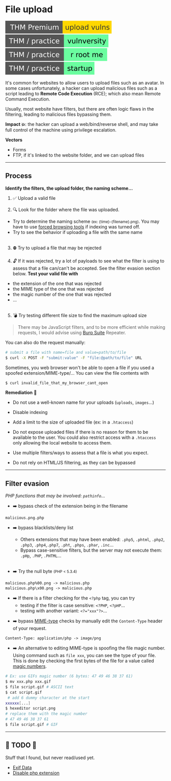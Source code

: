 # File upload

[![uploadvulns](../../../_badges/thmp/uploadvulns.svg)](https://tryhackme.com/room/uploadvulns)
[![vulnversity](../../../_badges/thm-p/vulnversity.svg)](https://tryhackme.com/room/vulnversity)
[![rrootme](../../../_badges/thm-p/rrootme.svg)](https://tryhackme.com/room/rrootme)
[![startup](../../../_badges/thm-p/startup.svg)](https://tryhackme.com/room/startup)

<div class="row row-cols-md-2"><div>

It's common for websites to allow users to upload files such as an avatar. In some cases unfortunately, a hacker can upload malicious files such as a script leading to **Remote Code Execution** (RCE); which also mean Remote Command Execution.

Usually, most website have filters, but there are often logic flaws in the filtering, leading to malicious files bypassing them.
</div><div>

**Impact 💥**: the hacker can upload a web/bind/reverse shell, and may take full control of the machine using privilege escalation.

**Vectors**

* Forms
* FTP, if it's linked to the website folder, and we can upload files
</div></div>

<hr class="sep-both">

## Process

<div class="row row-cols-md-2 mt-4"><div>

**Identify the filters, the upload folder, the naming scheme...**

1. ✅ Upload a valid file<br><span>&nbsp;</span>
2. 🔍 Look for the folder where the file was uploaded.
  * Try to determine the naming scheme <small>(ex: {time}-{filename}.png)</small>. You may have to use [forced browsing tools](/cybersecurity/exploitation/web/fuzz/forced_browsing.md) if indexing was turned off.
  * Try to see the behavior if uploading a file with the same name<br><span>&nbsp;</span>
3. ⛔ Try to upload a file that may be rejected<br><span>&nbsp;</span>
4. 🔓 If it was rejected, try a lot of payloads to see what the filter is using to assess that a file can/can't be accepted. See the filter evasion section below. **Test your valid file with**
* the extension of the one that was rejected
* the MIME type of the one that was rejected
* the magic number of the one that was rejected
* ...<br><span>&nbsp;</span>

5. 💣 Try testing different file size to find the maximum upload size

> There may be JavaScript filters, and to be more efficient while making requests, I would advise using [Burp Suite](/cybersecurity/exploitation/web/burpsuite/index.md#repeater-tab) Repeater.
</div><div>

You can also do the request manually:

```bash
# submit a file with name=file and value=path/to/file
$ curl -X POST -F "submit:value" -F "file:@path/to/file" URL
```

Sometimes, you web browser won't be able to open a file if you used a spoofed extension/MIME-type/... You can view the file contents with

```bash
$ curl invalid_file_that_my_browser_cant_open
```

**Remediation** 🧯

* Do not use a well-known name for your uploads (`uploads`, `images`...)

* Disable indexing

* Add a limit to the size of uploaded file (ex: in a `.htaccess`)

* Do not expose uploaded files if there is no reason for them to be available to the user. You could also restrict access with a `.htaccess` only allowing the local website to access them.

* Use multiple filters/ways to assess that a file is what you expect.

* Do not rely on HTML/JS filtering, as they can be bypassed
</div></div>

<hr class="sep-both">

## Filter evasion

*PHP functions that may be involved: `pathinfo`...*

<div class="row row-cols-md-2 mt-4"><div>

* ➡️ bypass check of the extension being in the filename

```
malicious.png.php
```

* ➡️ bypass blacklists/deny list

  * Others extensions that may have been enabled: `.php5`, `.phtml`, `.php2`, `.php3`, `.php4`,`.php7`, `.pht`, `.phps`, `.phar`, `.inc`...
  * Bypass case-sensitive filters, but the server may not execute them: `.pHp`, `.PHP`, `.PHTML`...<small>&nbsp;</small><br><br>

* ➡️ Try the null byte <small>(PHP < 5.3.4)</small>

```
malicious.php%00.png -> malicious.php
malicious.php\x00.png -> malicious.php
```

* ➡️ If there is a filter checking for the `<?php` tag, you can try
  * testing if the filter is case sensitive: `<?PHP`, `<?pHP`...
  * testing  with another variant: `<?="xxx"?>`...

</div><div>

* ➡️ bypass  [MIME-type](https://developer.mozilla.org/en-US/docs/Web/HTTP/Basics_of_HTTP/MIME_types/Common_types) checks by manually edit the `Content-Type` header of your request.

```
Content-Type: application/php -> image/png
```

* ➡️ An alternative to editing MIME-type is spoofing the file magic number. Using command such as `file xxx`, you can see the type of your file. This is done by checking the first bytes of the file for a value called [magic numbers](https://en.wikipedia.org/wiki/List_of_file_signatures).

```bash
# Ex: use GIFs magic number (6 bytes: 47 49 46 38 37 61)
$ mv xxx.php xxx.gif
$ file script.gif # ASCII text
$ cat script.gif
 # add 6 dummy character at the start
xxxxxx[...]
$ hexeditor script.png 
# replace them with the magic number
# 47 49 46 38 37 61
$ file script.gif # GIF
```
</div></div>

<hr class="sep-both">

## 👻 TODO 👻

Stuff that I found, but never read/used yet.

<div class="row row-cols-md-2"><div>

* [Exif Data](https://null-byte.wonderhowto.com/how-to/bypass-file-upload-restrictions-web-apps-get-shell-0323454/)
* [Disable php extension](https://stackoverflow.com/questions/1271899/disable-php-in-directory-including-all-sub-directories-with-htaccess)
</div><div>
</div></div>